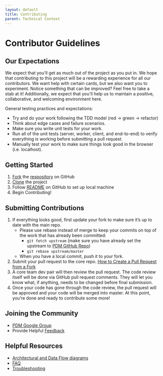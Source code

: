 ```yaml
---
layout: default
title: Contributing
parent: Technical Context
---
```

# Contributor Guidelines
## Our Expectations
We expect that you'll get as much out of the project as you put in. We hope that contributing to this project will be a rewarding experience for all our contributors. We want help with certain cards, but we also want you to experiment. Notice something that can be improved? Feel free to take a stab at it! Additionally, we expect that you'll help us to maintain a positive, collaborative, and welcoming environment here.

General testing practices and expectations:
   * Try and do your work following the TDD model (red -> green -> refactor)
   * Think about edge cases and failure scenarios.
   * Make sure you write unit tests for your work.
   * Run all of the unit tests (server, worker, client, and end-to-end) to verify everything is working before submitting a pull request.
   * Manually test your work to make sure things look good in the browser (i.e. localhost).

## Getting Started
1. [Fork](https://www.google.com/url?q=https%3A%2F%2Fhelp.github.com%2Farticles%2Ffork-a-repo&sa=D&sntz=1&usg=AFQjCNGcCGmleUBtcikSUfSZjgOGmEvt1A) the [respository](https://github.com/PublicDataWorks/police_data_manager) on GitHub 
2. [Clone](https://docs.github.com/en/github/creating-cloning-and-archiving-repositories/cloning-a-repository) the project
3. Follow [README](https://github.com/PublicDataWorks/police_data_manager/blob/master/README.md) on GitHub to set up local machine
4. Begin Contributing!
   
## Submitting Contributions
1. If everything looks good, first update your fork to make sure it’s up to date with the main repo. 
   * Please use rebase instead of merge to keep your commits on top of the work that has already been committed:
     * `git fetch upstream` (make sure you have already set the upstream to [PDM GitHub Repo](https://github.com/PublicDataWorks/police_data_manager))
     * `git rebase upstream/master`
   * When you have a local commit, push it to your fork. 
3. Submit your pull request to the core repo. [How to Create a Pull Request from a Fork](https://www.google.com/url?q=https%3A%2F%2Fhelp.github.com%2Farticles%2Fcreating-a-pull-request-from-a-fork%2F&sa=D&sntz=1&usg=AFQjCNFMmtXYQy-AnDFc-uE1d1_yAouBJQ)
4. A core team dev pair will then review the pull request. The code review itself will be done via GitHub pull request comments. They will let you know what, if anything, needs to be changed before final submission. 
5. Once your code has gone through the code review, the pull request will be approved and your code will be merged into master. At this point, you’re done and ready to contribute some more!   

## Joining the Community 
*  [PDM Google Group]()
*  Provide Helpful [Feedback](https://docs.google.com/forms/d/e/1FAIpQLSesNcMYgQjse5fBK_CKtRwsikOvpqEzHAbctHWkmbsMCxCE1A/viewform)
  
## Helpful Resources 
* [Architectural and Data Flow diagrams]()
* [FAQ]()
* [Troubleshooting]()



